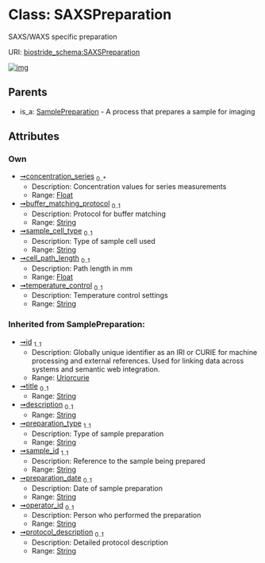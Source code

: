 
# Class: SAXSPreparation

SAXS/WAXS specific preparation

URI: [biostride_schema:SAXSPreparation](https://w3id.org/biostride/schema/SAXSPreparation)


[![img](https://yuml.me/diagram/nofunky;dir:TB/class/[SamplePreparation],[SamplePreparation]^-[SAXSPreparation&#124;concentration_series:float%20*;buffer_matching_protocol:string%20%3F;sample_cell_type:string%20%3F;cell_path_length:float%20%3F;temperature_control:string%20%3F;preparation_type(i):string;sample_id(i):string;preparation_date(i):string%20%3F;operator_id(i):string%20%3F;protocol_description(i):string%20%3F;id(i):uriorcurie;title(i):string%20%3F;description(i):string%20%3F])](https://yuml.me/diagram/nofunky;dir:TB/class/[SamplePreparation],[SamplePreparation]^-[SAXSPreparation&#124;concentration_series:float%20*;buffer_matching_protocol:string%20%3F;sample_cell_type:string%20%3F;cell_path_length:float%20%3F;temperature_control:string%20%3F;preparation_type(i):string;sample_id(i):string;preparation_date(i):string%20%3F;operator_id(i):string%20%3F;protocol_description(i):string%20%3F;id(i):uriorcurie;title(i):string%20%3F;description(i):string%20%3F])

## Parents

 *  is_a: [SamplePreparation](SamplePreparation.md) - A process that prepares a sample for imaging

## Attributes


### Own

 * [➞concentration_series](sAXSPreparation__concentration_series.md)  <sub>0..\*</sub>
     * Description: Concentration values for series measurements
     * Range: [Float](types/Float.md)
 * [➞buffer_matching_protocol](sAXSPreparation__buffer_matching_protocol.md)  <sub>0..1</sub>
     * Description: Protocol for buffer matching
     * Range: [String](types/String.md)
 * [➞sample_cell_type](sAXSPreparation__sample_cell_type.md)  <sub>0..1</sub>
     * Description: Type of sample cell used
     * Range: [String](types/String.md)
 * [➞cell_path_length](sAXSPreparation__cell_path_length.md)  <sub>0..1</sub>
     * Description: Path length in mm
     * Range: [Float](types/Float.md)
 * [➞temperature_control](sAXSPreparation__temperature_control.md)  <sub>0..1</sub>
     * Description: Temperature control settings
     * Range: [String](types/String.md)

### Inherited from SamplePreparation:

 * [➞id](namedThing__id.md)  <sub>1..1</sub>
     * Description: Globally unique identifier as an IRI or CURIE for machine processing and external references. Used for linking data across systems and semantic web integration.
     * Range: [Uriorcurie](types/Uriorcurie.md)
 * [➞title](namedThing__title.md)  <sub>0..1</sub>
     * Range: [String](types/String.md)
 * [➞description](namedThing__description.md)  <sub>0..1</sub>
     * Range: [String](types/String.md)
 * [➞preparation_type](samplePreparation__preparation_type.md)  <sub>1..1</sub>
     * Description: Type of sample preparation
     * Range: [String](types/String.md)
 * [➞sample_id](samplePreparation__sample_id.md)  <sub>1..1</sub>
     * Description: Reference to the sample being prepared
     * Range: [String](types/String.md)
 * [➞preparation_date](samplePreparation__preparation_date.md)  <sub>0..1</sub>
     * Description: Date of sample preparation
     * Range: [String](types/String.md)
 * [➞operator_id](samplePreparation__operator_id.md)  <sub>0..1</sub>
     * Description: Person who performed the preparation
     * Range: [String](types/String.md)
 * [➞protocol_description](samplePreparation__protocol_description.md)  <sub>0..1</sub>
     * Description: Detailed protocol description
     * Range: [String](types/String.md)
